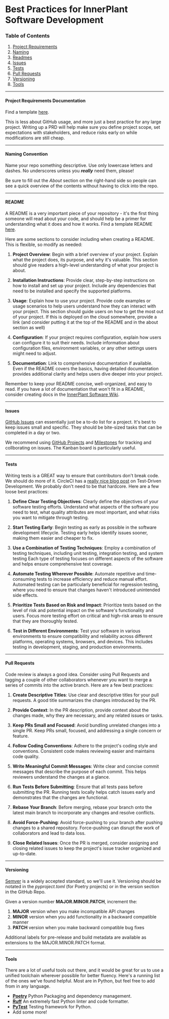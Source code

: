 # Best Practices for InnerPlant Software Development

### Table of Contents

1. [Project Requirements](#Project-Requirements)
2. [Naming](#Naming-Convention)
3. [Readmes](#README)
4. [Issues](#Issues)
5. [Tests](#Tests)
6. [Pull Requests](#Pull-Requests)
7. [Versioning](#Versioning)
8. [Tools](#Tools)

---

#### Project Requirements Documentation

Find a template [here](https://docs.google.com/document/d/16rlG2PMNmhj8rH4q4BryuydS9yjCwQJGWo11tVci-AU/edit).

This is less about GitHub usage, and more just a best practice for any large project. Writing up a PRD will help make sure you define project scope, set expectations with stakeholders, and reduce risks early on while modifications are still cheap. 

---

#### Naming Convention

Name your repo something descriptive. Use only lowercase letters and dashes. No underscores unless you ***really*** need them, please!

Be sure to fill out the *About* section on the right-hand side so people can see a quick overview of the contents without having to click into the repo.

---

#### README

A README is a very important piece of your repository - it's the first thing someone will read about your code, and should help be a primer for understanding what it does and how it works. Find a template README [here](https://github.com/InnerPlant/.github/blob/main/readme-template.md).

Here are some sections to consider including when creating a README. This is flexible, so modify as needed:

1. **Project Overview**: Begin with a brief overview of your project. Explain what the project does, its purpose, and why it's valuable. This section should give readers a high-level understanding of what your project is about.

2. **Installation Instructions**: Provide clear, step-by-step instructions on how to install and set up your project. Include any dependencies that need to be installed and specify the supported platforms.

3. **Usage**: Explain how to use your project. Provide code examples or usage scenarios to help users understand how they can interact with your project. This section should guide users on how to get the most out of your project. If this is deployed on the cloud somewhere, provide a link (and consider putting it at the top of the README and in the about section as well) 

4. **Configuration**: If your project requires configuration, explain how users can configure it to suit their needs. Include information about configuration files, environment variables, or any other settings users might need to adjust.

5. **Documentation**: Link to comprehensive documentation if available. Even if the README covers the basics, having detailed documentation provides additional clarity and helps users dive deeper into your project.


Remember to keep your README concise, well-organized, and easy to read. If you have a lot of documentation that won't fit in a README, consider creating docs in the [InnerPlant Software Wiki](https://sites.google.com/innerplant.com/innerwiki/software).

---

#### Issues

[GitHub Issues](https://github.com/features/issues) can essentially just be a to-do list for a project. It's best to keep issues small and specific. They should be bite-sized tasks that can be completed in a day or two.

We recommend using [GitHub Projects](https://docs.github.com/en/issues/planning-and-tracking-with-projects/learning-about-projects/about-projects) and [Milestones](https://docs.github.com/en/issues/using-labels-and-milestones-to-track-work/about-milestones) for tracking and collborating on issues. The Kanban board is particularly useful.

---

#### Tests
Writing tests is a GREAT way to ensure that contributors don't break code. We should do more of it. CircleCI has a [really nice blog post](https://circleci.com/blog/test-driven-development-tdd/) on Test-Driven Development. We probably don't need to be that hardcore. Here are a few loose best practices:

1. **Define Clear Testing Objectives**: Clearly define the objectives of your software testing efforts. Understand what aspects of the software you need to test, what quality attributes are most important, and what risks you want to mitigate through testing.

2. **Start Testing Early**: Begin testing as early as possible in the software development lifecycle. Testing early helps identify issues sooner, making them easier and cheaper to fix.

3. **Use a Combination of Testing Techniques**: Employ a combination of testing techniques, including unit testing, integration testing, and system testing Each type of testing focuses on different aspects of the software and helps ensure comprehensive test coverage.

4. **Automate Testing Wherever Possible**: Automate repetitive and time-consuming tests to increase efficiency and reduce manual effort. Automated testing can be particularly beneficial for regression testing, where you need to ensure that changes haven't introduced unintended side effects.

5. **Prioritize Tests Based on Risk and Impact**: Prioritize tests based on the level of risk and potential impact on the software's functionality and users. Focus more testing effort on critical and high-risk areas to ensure that they are thoroughly tested.

6. **Test in Different Environments**: Test your software in various environments to ensure compatibility and reliability across different platforms, operating systems, browsers, and devices. This includes testing in development, staging, and production environments.

---

#### Pull Requests

Code review is always a good idea. Consider using Pull Requests and tagging a couple of other collaborators whenever you want to merge a series of commits into the active branch. Here are a few best practices:

1. **Create Descriptive Titles**: Use clear and descriptive titles for your pull requests. A good title summarizes the changes introduced by the PR.

2. **Provide Context**: In the PR description, provide context about the changes made, why they are necessary, and any related issues or tasks.

3. **Keep PRs Small and Focused**: Avoid bundling unrelated changes into a single PR. Keep PRs small, focused, and addressing a single concern or feature.

4. **Follow Coding Conventions**: Adhere to the project's coding style and conventions. Consistent code makes reviewing easier and maintains code quality.

5. **Write Meaningful Commit Messages**: Write clear and concise commit messages that describe the purpose of each commit. This helps reviewers understand the changes at a glance.

6. **Run Tests Before Submitting**: Ensure that all tests pass before submitting the PR. Running tests locally helps catch issues early and demonstrates that the changes are functional.

8. **Rebase Your Branch**: Before merging, rebase your branch onto the latest main branch to incorporate any changes and resolve conflicts.

9. **Avoid Force-Pushing**: Avoid force-pushing to your branch after pushing changes to a shared repository. Force-pushing can disrupt the work of collaborators and lead to data loss.

10. **Close Related Issues**: Once the PR is merged, consider assigning and closing related issues to keep the project's issue tracker organized and up-to-date. 

---

#### Versioning

[Semver](https://semver.org/) is a widely accepted standard, so we'll use it. Versioning should be notated in the *pyproject.toml* (for Poetry projects) or in the version section in the GitHub Repo.

Given a version number **MAJOR.MINOR.PATCH**, increment the:
1. **MAJOR** version when you make incompatible API changes
2. **MINOR** version when you add functionality in a backward compatible manner
3. **PATCH** version when you make backward compatible bug fixes

Additional labels for pre-release and build metadata are available as extensions to the MAJOR.MINOR.PATCH format.

---

#### Tools

There are a lot of useful tools out there, and it would be great for us to use a unified toolchain wherever possible for better fluency. Here's a running list of the ones we've found helpful. Most are in Python, but feel free to add from in any language. 

- **[Poetry](https://python-poetry.org/)** Python Packaging and dependency management.
- **[Ruff](https://docs.astral.sh/ruff/)** An extremely fast Python linter and code formatter.
- **[PyTest](https://docs.pytest.org/en/8.2.x/)** Testing framework for Python.
- Add some more!



